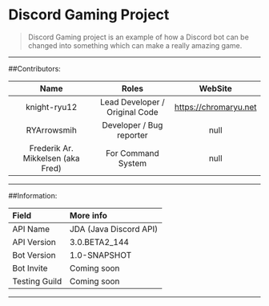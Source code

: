 # Discord Gaming Project
> Discord Gaming project is an example of how a Discord bot can be changed into something which can make a really amazing game.

---

##Contributors:

Name | Roles | WebSite
:---: | :---: | :---:
knight-ryu12 | Lead Developer / Original Code | https://chromaryu.net
RYArrowsmih | Developer / Bug reporter | null
Frederik Ar. Mikkelsen (aka Fred)| For Command System | null

---

##Information:

Field | More info
:--- | :---
API Name | JDA (Java Discord API)
API Version | 3.0.BETA2_144
Bot Version | 1.0-SNAPSHOT
Bot Invite | Coming soon
Testing Guild | Coming soon

---
